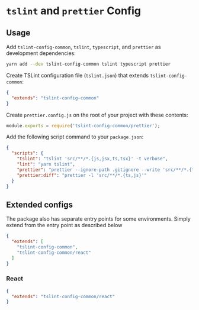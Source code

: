# `tslint` and `prettier` Config


## Usage

Add `tslint-config-common`, `tslint`, `typescript`, and `prettier` as development dependencies:

```bash
yarn add --dev tslint-config-common tslint typescript prettier
```

Create TSLint configuration file (`tslint.json`) that extends `tslint-config-common`:

```json
{
  "extends": "tslint-config-common"
}
```

Create `prettier.config.js` on the root of your project with these contents:

```js
module.exports = require('tslint-config-common/prettier');
```

Add the following script command to your `package.json`:

```json
{
  "scripts": {
    "tslint": "tslint 'src/**/*.{js,jsx,ts,tsx}' -t verbose",
    "lint": "yarn tslint",
    "prettier": "prettier --ignore-path .gitignore --write 'src/**/*.{ts,js}'",
    "prettier:diff": "prettier -l 'src/**/*.{ts,js}'"
  }
}
```

## Extended configs

The package also has separate entry points for some environments. Simply extend from the entry point as described below

```json
{
  "extends": [
    "tslint-config-common",
    "tslint-config-common/react"
  ]
}
```

### React

```json
{
  "extends": "tslint-config-common/react"
}
```
